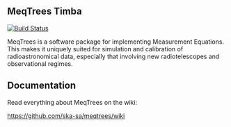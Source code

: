 MeqTrees Timba
--------------

[![Build Status](https://travis-ci.org/ska-sa/meqtrees-timba.png)](https://travis-ci.org/ska-sa/meqtrees-timba)

MeqTrees is a software package for implementing Measurement Equations. This makes it uniquely suited for simulation and calibration of radioastronomical data, especially that involving new radiotelescopes and observational regimes.

Documentation
-------------

Read everything about MeqTrees on the wiki:

https://github.com/ska-sa/meqtrees/wiki
